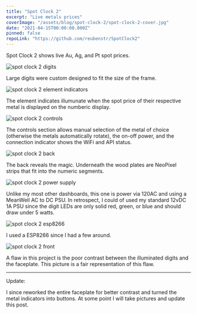 ```yaml
---
title: "Spot Clock 2"
excerpt: "Live metals prices"
coverImage: "/assets/blog/spot-clock-2/spot-clock-2-cover.jpg"
date: "2021-04-15T00:00:00.000Z"
pinned: false
repoLink: "https://github.com/reubenstr/SpotClock2"
---
```


Spot Clock 2 shows live Au, Ag, and Pt spot prices.

![spot clock 2 digits](/assets/blog/spot-clock-2/spot-clock-2-digits.jpg)

Large digits were custom designed to fit the size of the frame.

![spot clock 2 element indicators](/assets/blog/spot-clock-2/spot-clock-2-element-indicators.jpg)

The element indicates illumunate when the spot price of their respective metal is displayed on the numberic display.

![spot clock 2 controls](/assets/blog/spot-clock-2/spot-clock-2-controls.jpg)

The controls section allows manual selection of the metal of choice (otherwise the metals automatically rotate), the on-off power, and the connection indicator shows the WiFi and API status.

![spot clock 2 back](/assets/blog/spot-clock-2/spot-clock-2-back.jpg)

The back reveals the magic. Underneath the wood plates are NeoPixel strips that fit into the numeric segments.

![spot clock 2 power supply](/assets/blog/spot-clock-2/spot-clock-2-power-supply.jpg)

Unlike my most other dashboards, this one is power via 120AC and using a MeanWell AC to DC PSU. In retrospect, I could of used my standard 12vDC 1A PSU since the digit LEDs are only solid red, green, or blue and should draw under 5 watts.

![spot clock 2 esp8266](/assets/blog/spot-clock-2/spot-clock-2-esp8266.jpg)

I used a ESP8266 since I had a few around.

![spot clock 2 front](/assets/blog/spot-clock-2/spot-clock-2-front.jpg)

A flaw in this project is the poor contrast between the illuminated digits and the faceplate. This picture is a fair representation of this flaw.

<hr/>

Update:

I since reworked the entire faceplate for better contrast and turned the metal indicators into buttons. At some point I will take pictures and update this post.

<!--
![spot clock 2 digit backs](/assets/blog/spot-clock-2/spot-clock-2-digit-backs.jpg)

![spot clock 2 sd card](/assets/blog/spot-clock-2/spot-clock-2-sd-card.jpg)

![spot clock 2 connection indicator back](/assets/blog/spot-clock-2/spot-clock-2-connection-indicator-back.jpg)

![spot clock 2 context](/assets/blog/spot-clock-2/spot-clock-2-context.jpg)

![spot clock 2 wall hanging mount](/assets/blog/spot-clock-2/spot-clock-2-wall-hanging-mount.jpg)


![spot clock 2 power distribution](/assets/blog/spot-clock-2/spot-clock-2-power-distribution.jpg)


![spot clock 2 corners](/assets/blog/spot-clock-2/spot-clock-2-corners.jpg)
>